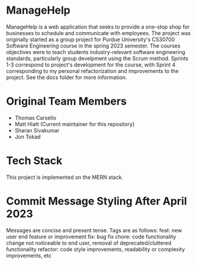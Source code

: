 # ManageHelp
ManageHelp is a web application that seeks to provide a one-stop shop for businesses to schedule and communicate with employees. The project was originally started as a group project for Purdue University's CS30700 Software Engineering course in the spring 2023 semester. The courses objectives were to teach students industry-relevant software engineering standards, particularly group develpment using the Scrum method. Sprints 1-3 correspond to project's development for the course, with Sprint 4 corresponding to my personal refactorization and improvements to the project. See the docs folder for more information.

# Original Team Members
- Thomas Carsello
- Matt Hiatt (Current maintainer for this repository)
- Sharan Sivakumar
- Jon Tokad

# Tech Stack
This project is implemented on the MERN stack. 

# Commit Message Styling After April 2023
Messages are concise and present tense. Tags are as follows:
feat: new user end feature or improvement
fix: bug fix
chore: code functionality change not noticeable to end user, removal of deprecated/cluttered functionality
refactor: code style improvements, readability or complexity improvements, etc